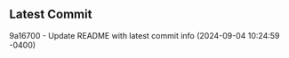 
## Latest Commit
9a16700 - Update README with latest commit info (2024-09-04 10:24:59 -0400) <Yunxi-Zhou>
